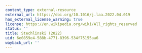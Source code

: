 ```yaml
---
content_type: external-resource
external_url: https://doi.org/10.1016/j.laa.2022.04.019
has_external_license_warning: true
license: https://en.wikipedia.org/wiki/All_rights_reserved
status: ''
title: Stechlinski (2022)
uid: 6e0859e4-588b-4771-8396-534f75155aa6
wayback_url: ''
---
```

